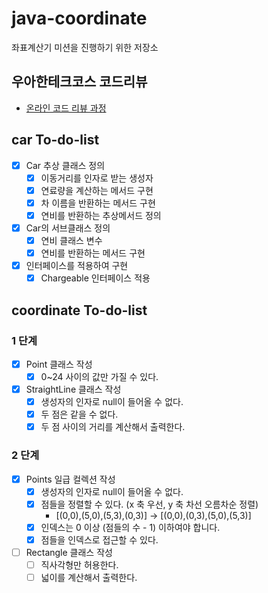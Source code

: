 # java-coordinate
좌표계산기 미션을 진행하기 위한 저장소

## 우아한테크코스 코드리뷰
* [온라인 코드 리뷰 과정](https://github.com/woowacourse/woowacourse-docs/blob/master/maincourse/README.md)


## car To-do-list

- [x] Car 추상 클래스 정의
    - [x] 이동거리를 인자로 받는 생성자
    - [x] 연료량을 계산하는 메서드 구현
    - [x] 차 이름을 반환하는 메서드 구현
    - [x] 연비를 반환하는 추상메서드 정의
- [x] Car의 서브클래스 정의
    - [x] 연비 클래스 변수
    - [x] 연비를 반환하는 메서드 구현
- [x] 인터페이스를 적용하여 구현
    - [x] Chargeable 인터페이스 적용
    
## coordinate To-do-list

### 1 단계
- [x] Point 클래스 작성
    - [x] 0~24 사이의 값만 가질 수 있다.
- [x] StraightLine 클래스 작성
    - [x] 생성자의 인자로 null이 들어올 수 없다.
    - [x] 두 점은 같을 수 없다.
    - [x] 두 점 사이의 거리를 계산해서 출력한다.
    
### 2 단계
- [x] Points 일급 컬렉션 작성
    - [x] 생성자의 인자로 null이 들어올 수 없다.
    - [x] 점들을 정렬할 수 있다. (x 축 우선, y 축 차선 오름차순 정렬)
        - [(0,0),(5,0),(5,3),(0,3)] -> [(0,0),(0,3),(5,0),(5,3)]
    - [x] 인덱스는 0 이상 (점들의 수 - 1) 이하여야 합니다.
    - [x] 점들을 인덱스로 접근할 수 있다.
- [ ] Rectangle 클래스 작성
    - [ ] 직사각형만 허용한다.
    - [ ] 넓이를 계산해서 출력한다.

